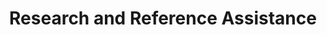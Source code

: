 ---
title: Research and Reference Assistance
layout: dashboard
permalink: /research-assistance.html
dashboard:
  data_sources:
    triannual: /kpidata/reference-by-term.csv
    yearly: /kpidata/reference-yearly.csv
  default_frequency: yearly
  default_tab: chart
  charts:
    - type: line
      title: Total Interactions
      datasets:
        - row_index: 0
    - type: line
      title: Interactions by Type
      datasets:
        - row_index: 1
        - row_index: 2
        - row_index: 3
        - row_index: 4
---